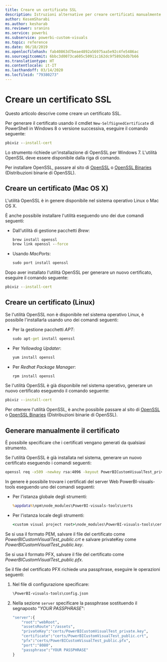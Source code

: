 ```yaml
---
title: Creare un certificato SSL
description: Istruzioni alternative per creare certificati manualmente per il server di sviluppo
author: KesemSharabi
ms.author: kesharab
ms.reviewer: sranins
ms.service: powerbi
ms.subservice: powerbi-custom-visuals
ms.topic: reference
ms.date: 06/18/2019
ms.openlocfilehash: fab40863d7beae4892a56975aa5e92c4fe5486ac
ms.sourcegitcommit: 6bbc3d0073ca605c50911c162dc9f58926db7b66
ms.translationtype: HT
ms.contentlocale: it-IT
ms.lasthandoff: 03/14/2020
ms.locfileid: "79380273"
---
```

# <a name="create-an-ssl-certificate"></a>Creare un certificato SSL

Questo articolo descrive come creare un certificato SSL.

Per generare il certificato usando il cmdlet `New-SelfSignedCertificate` di PowerShell in Windows 8 o versione successiva, eseguire il comando seguente:

```cmd
pbiviz --install-cert
```

Lo strumento richiede un'installazione di OpenSSL per Windows 7. L'utilità OpenSSL deve essere disponibile dalla riga di comando.

Per installare OpenSSL, passare al sito di [OpenSSL](https://www.openssl.org) o [OpenSSL Binaries](https://wiki.openssl.org/index.php/Binaries) (Distribuzioni binarie di OpenSSL).

## <a name="create-a-certificate-mac-os-x"></a>Creare un certificato (Mac OS X)

L'utilità OpenSSL è in genere disponibile nel sistema operativo Linux o Mac OS X.

È anche possibile installare l'utilità eseguendo uno dei due comandi seguenti:

* Dall'utilità di gestione pacchetti *Brew*:

    ```cmd
    brew install openssl
    brew link openssl --force
    ```

* Usando *MacPorts*:

    ```cmd
    sudo port install openssl
    ```

Dopo aver installato l'utilità OpenSSL per generare un nuovo certificato, eseguire il comando seguente:

```cmd
pbiviz --install-cert
```

## <a name="create-a-certificate-linux"></a>Creare un certificato (Linux)

Se l'utilità OpenSSL non è disponibile nel sistema operativo Linux, è possibile l'installarla usando uno dei comandi seguenti:

* Per la gestione pacchetti *APT*:

    ```cmd
    sudo apt-get install openssl
    ```

* Per *Yellowdog Updater*:

    ```cmd
    yum install openssl
    ```

* Per *Redhat Package Manager*:

    ```cmd
    rpm install openssl
    ```

Se l'utilità OpenSSL è già disponibile nel sistema operativo, generare un nuovo certificato eseguendo il comando seguente:

```cmd
pbiviz --install-cert
```

Per ottenere l'utilità OpenSSL, è anche possibile passare al sito di [OpenSSL](https://www.openssl.org) o [OpenSSL Binaries](https://wiki.openssl.org/index.php/Binaries) (Distribuzioni binarie di OpenSSL).

## <a name="generate-the-certificate-manually"></a>Generare manualmente il certificato

È possibile specificare che i certificati vengano generati da qualsiasi strumento.

Se l'utilità OpenSSL è già installata nel sistema, generare un nuovo certificato eseguendo i comandi seguenti:

```cmd
openssl req -x509 -newkey rsa:4096 -keyout PowerBICustomVisualTest_private.key -out PowerBICustomVisualTest_public.crt -days 365
```

In genere è possibile trovare i certificati del server Web PowerBI-visuals-tools eseguendo uno dei comandi seguenti:

* Per l'istanza globale degli strumenti:

    ```cmd
    %appdata%\npm\node_modules\PowerBI-visuals-tools\certs
    ```

* Per l'istanza locale degli strumenti:

    ```cmd
    <custom visual project root>\node_modules\PowerBI-visuals-tools\certs
    ```

Se si usa il formato PEM, salvare il file del certificato come *PowerBICustomVisualTest_public.crt* e salvare privateKey come *PowerBICustomVisualTest_public.key*.

Se si usa il formato PFX, salvare il file del certificato come *PowerBICustomVisualTest_public.pfx*.

Se il file del certificato PFX richiede una passphrase, eseguire le operazioni seguenti:
1. Nel file di configurazione specificare:

    ```cmd
    \PowerBI-visuals-tools\config.json
    ```

1. Nella sezione `server` specificare la passphrase sostituendo il segnaposto "*YOUR PASSPHRASE*":

    ```cmd
    "server":{
        "root":"webRoot",
        "assetsRoute":"/assets",
        "privateKey":"certs/PowerBICustomVisualTest_private.key",
        "certificate":"certs/PowerBICustomVisualTest_public.crt",
        "pfx":"certs/PowerBICustomVisualTest_public.pfx",
        "port":"8080",
        "passphrase":"YOUR PASSPHRASE"
    }
    ```